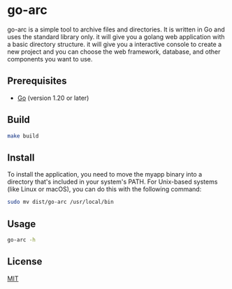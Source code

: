 # go-arc 
go-arc is a simple tool to archive files and directories. It is written in Go and uses the standard library only.
it will give you a golang web application with a basic directory structure.
it will give you a interactive console to create a new project
and you can choose the web framework, database, and other components you want to use.


## Prerequisites
- [Go](https://golang.org/doc/install) (version 1.20 or later)

## Build
```bash
make build
``` 

## Install
To install the application, you need to move the myapp binary into a directory that's included in your system's PATH. For Unix-based systems (like Linux or macOS), you can do this with the following command:

```bash
sudo mv dist/go-arc /usr/local/bin
```

## Usage
```bash
go-arc -h
```

## License
[MIT](https://choosealicense.com/licenses/mit/)
```


